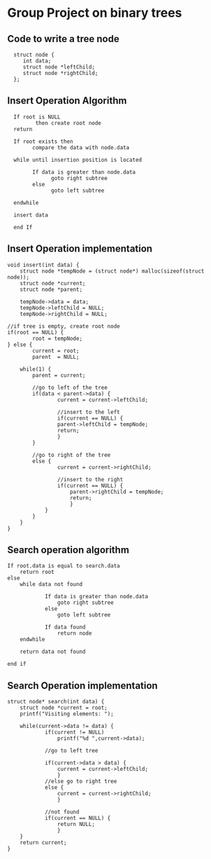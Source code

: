 # Group Project on binary trees
## Code to write a tree node
      struct node {
         int data;   
         struct node *leftChild;
         struct node *rightChild;
      };
## Insert Operation Algorithm
      If root is NULL 
             then create root node
      return

      If root exists then
            compare the data with node.data
   
      while until insertion position is located

            If data is greater than node.data
                  goto right subtree
            else
                  goto left subtree

      endwhile 
   
      insert data
	
      end If 
## Insert Operation implementation
	void insert(int data) {
   		struct node *tempNode = (struct node*) malloc(sizeof(struct node));
   		struct node *current;
   		struct node *parent;

   		tempNode->data = data;
   		tempNode->leftChild = NULL;
   		tempNode->rightChild = NULL;

   	//if tree is empty, create root node
   	if(root == NULL) {
      		root = tempNode;
   	} else {
      		current = root;
      		parent  = NULL;

      	while(1) {                
         	parent = current;

         	//go to left of the tree
         	if(data < parent->data) {
            		current = current->leftChild;                
            
            		//insert to the left
            		if(current == NULL) {
               		parent->leftChild = tempNode;
               		return;
            		}
         	}
			
         	//go to right of the tree
         	else {
            		current = current->rightChild;
            
            		//insert to the right
            		if(current == NULL) {
               			parent->rightChild = tempNode;
               			return;
            			}
         		}
      		}            
   		}
	}
## Search operation algorithm
	If root.data is equal to search.data
   		return root
	else
   		while data not found

      			If data is greater than node.data
         			goto right subtree
      			else
         			goto left subtree
         
      			If data found
         			return node
   		endwhile 
   
   		return data not found
   
	end if
	
## Search Operation implementation
	struct node* search(int data) {
   		struct node *current = root;
   		printf("Visiting elements: ");

   		while(current->data != data) {
      			if(current != NULL)
      				printf("%d ",current->data); 
      
      			//go to left tree

      			if(current->data > data) {
         			current = current->leftChild;
      				}
      			//else go to right tree
     			else {                
         			current = current->rightChild;
      				}

      			//not found
      			if(current == NULL) {
         			return NULL;
      				}
  		}
   		return current;
	}
